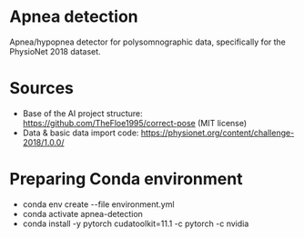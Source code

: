 # Apnea detection
Apnea/hypopnea detector for polysomnographic data, specifically for the PhysioNet 2018 dataset.

# Sources
- Base of the AI project structure: https://github.com/TheFloe1995/correct-pose (MIT license)
- Data & basic data import code: https://physionet.org/content/challenge-2018/1.0.0/

# Preparing Conda environment
- conda env create --file environment.yml
- conda activate apnea-detection
- conda install -y pytorch cudatoolkit=11.1 -c pytorch -c nvidia